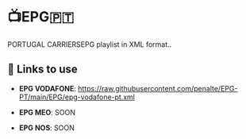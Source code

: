 # 📺EPG🇵🇹

PORTUGAL CARRIERSEPG playlist in XML format..


## 🔗 Links to use 


* **EPG VODAFONE**: <https://raw.githubusercontent.com/penalte/EPG-PT/main/EPG/epg-vodafone-pt.xml>

* **EPG MEO**: SOON

* **EPG NOS**: SOON